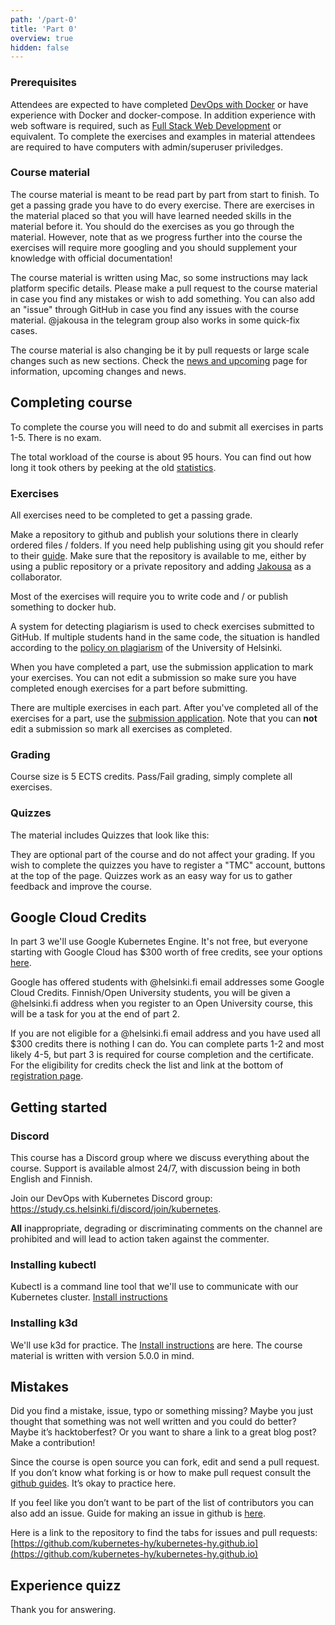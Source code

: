 ```yaml
---
path: '/part-0'
title: 'Part 0'
overview: true
hidden: false
---
```


### Prerequisites ###

Attendees are expected to have completed [DevOps with Docker](https://devopswithdocker.com) or have experience with Docker and docker-compose.
In addition experience with web software is required, such as [Full Stack Web Development](https://fullstackopen.com/en/) or equivalent.
To complete the exercises and examples in material attendees are required to have computers with admin/superuser priviledges.

### Course material ###

The course material is meant to be read part by part from start to finish. To get a passing grade you have to do every exercise. There are exercises in the material placed so that you will have learned needed skills in the material before it. You should do the exercises as you go through the material. However, note that as we progress further into the course the exercises will require more googling and you should supplement your knowledge with official documentation!

The course material is written using Mac, so some instructions may lack platform specific details. Please make a pull request to the course material in case you find any mistakes or wish to add something. You can also add an "issue" through GitHub in case you find any issues with the course material. @jakousa in the telegram group also works in some quick-fix cases.

The course material is also changing be it by pull requests or large scale changes such as new sections. Check the [news and upcoming](/news-and-upcoming) page for information, upcoming changes and news.

## Completing course ##

To complete the course you will need to do and submit all exercises in parts 1-5. There is no exam.

The total workload of the course is about 95 hours. You can find out how long it took others by peeking at the old [statistics](https://studies.cs.helsinki.fi/stats/courses/kubernetes2020).

### Exercises ###

All exercises need to be completed to get a passing grade.

Make a repository to github and publish your solutions there in clearly ordered files / folders. If you need help publishing using git you should refer to their [guide](https://guides.github.com/activities/hello-world/). Make sure that the repository is available to me, either by using a public repository or a private repository and adding [Jakousa](https://github.com/Jakousa) as a collaborator.

Most of the exercises will require you to write code and / or publish something to docker hub.

A system for detecting plagiarism is used to check exercises submitted to GitHub. If multiple students hand in the same code, the situation is handled according to the [policy on plagiarism](https://guide.student.helsinki.fi/en/article/what-cheating-and-plagiarism) of the University of Helsinki.

When you have completed a part, use the submission application to mark your exercises. You can not edit a submission so make sure you have completed enough exercises for a part before submitting.

There are multiple exercises in each part. After you've completed all of the exercises for a part, use the [submission application](https://studies.cs.helsinki.fi/stats/courses/kubernetes2020). Note that you can **not** edit a submission so mark all exercises as completed.

### Grading ###

Course size is 5 ECTS credits. Pass/Fail grading, simply complete all exercises.

### Quizzes ###

The material includes Quizzes that look like this:

<quiz id="467fa274-1e29-4a46-b7ea-c9238fe1612c"></quiz>

They are optional part of the course and do not affect your grading. If you wish to complete the quizzes you have to register a "TMC" account, buttons at the top of the page. Quizzes work as an easy way for us to gather feedback and improve the course.

## Google Cloud Credits ##

In part 3 we'll use Google Kubernetes Engine. It's not free, but everyone starting with Google Cloud has $300 worth of free credits, see your options [here](https://cloud.google.com/free).

Google has offered students with @helsinki.fi email addresses some Google Cloud Credits. Finnish/Open University students, you will be given a @helsinki.fi address when you register to an Open University course, this will be a task for you at the end of part 2.

If you are not eligible for a @helsinki.fi email address and you have used all $300 credits there is nothing I can do. You can complete parts 1-2 and most likely 4-5, but part 3 is required for course completion and the certificate. For the eligibility for credits check the list and link at the bottom of [registration page](/registration-and-completion).

## Getting started ##

### Discord ###

This course has a Discord group where we discuss everything about the course. Support is available almost 24/7, with discussion being in both English and Finnish.

Join our DevOps with Kubernetes Discord group: <https://study.cs.helsinki.fi/discord/join/kubernetes>.

**All** inappropriate, degrading or discriminating comments on the channel are prohibited and will lead to action taken against the commenter.

### Installing kubectl ###

Kubectl is a command line tool that we'll use to communicate with our Kubernetes cluster. [Install instructions](https://kubernetes.io/docs/tasks/tools/install-kubectl/)

### Installing k3d ###

We'll use k3d for practice. The [Install instructions](https://github.com/rancher/k3d#get) are here. The course material is written with version 5.0.0 in mind.

## Mistakes ##

Did you find a mistake, issue, typo or something missing? Maybe you just thought that something was not well written and you could do better? Maybe it’s hacktoberfest? Or you want to share a link to a great blog post? Make a contribution!

Since the course is open source you can fork, edit and send a pull request. If you don’t know what forking is or how to make pull request consult the [github guides](https://guides.github.com/activities/hello-world/). It’s okay to practice here.

If you feel like you don’t want to be part of the list of contributors you can also add an issue. Guide for making an issue in github is [here](https://help.github.com/en/articles/creating-an-issue).

Here is a link to the repository to find the tabs for issues and pull requests: [https://github.com/kubernetes-hy/kubernetes-hy.github.io](https://github.com/kubernetes-hy/kubernetes-hy.github.io)


## Experience quizz ##

Thank you for answering.

<quiz id="b728269b-89d0-4a37-a163-fd882c3059ba" /></quiz>

<quiz id="455d9346-9b79-4a01-8bf8-aca584c383b6" /></quiz>
